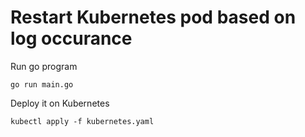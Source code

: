 # Restart Kubernetes pod based on log occurance

Run go program
```
go run main.go
```

Deploy it on Kubernetes
```
kubectl apply -f kubernetes.yaml
```